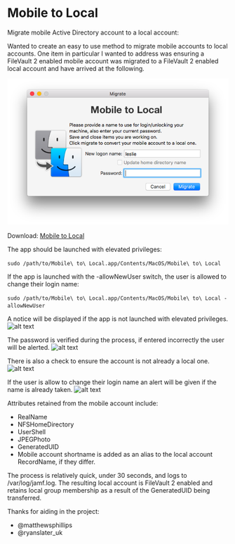 # Mobile to Local
Migrate mobile Active Directory account to a local account:

Wanted to create an easy to use method to migrate mobile accounts to local accounts.  One item in particular I wanted to address was ensuring a FileVault 2 enabled mobile account was migrated to a FileVault 2 enabled local account and have arrived at the following.

![alt text](https://github.com/BIG-RAT/mobile_to_local/blob/master/mtl_images/app.png "Mobile to Local")

Download: [Mobile to Local](https://github.com/BIG-RAT/mobile_to_local/releases/download/current/Mobile.to.Local.app.zip)

The app should be launched with elevated privileges:

```sudo /path/to/Mobile\ to\ Local.app/Contents/MacOS/Mobile\ to\ Local```

If the app is launched with the -allowNewUser switch, the user is allowed to change their login name:

```sudo /path/to/Mobile\ to\ Local.app/Contents/MacOS/Mobile\ to\ Local -allowNewUser```

A notice will be displayed if the app is not launched with elevated privileges.
![alt text](https://github.com/BIG-RAT/mobile_to_local/blob/master/mtl_images/privs.png "not elevated")

The password is verified during the process, if entered incorrectly the user will be alerted.
![alt text](https://github.com/BIG-RAT/mobile_to_local/blob/master/mtl_images/pwd.png "password")

There is also a check to ensure the account is not already a local one.
![alt text](https://github.com/BIG-RAT/mobile_to_local/blob/master/mtl_images/local.png "local")

If the user is allow to change their login name an alert will be given if the name is already taken.
![alt text](https://github.com/BIG-RAT/mobile_to_local/blob/master/mtl_images/exists.png "exists")

Attributes retained from the mobile account include:
* RealName
* NFSHomeDirectory
* UserShell
* JPEGPhoto
* GeneratedUID
* Mobile account shortname is added as an alias to the local account RecordName, if they differ.

The process is relatively quick, under 30 seconds, and logs to /var/log/jamf.log.  The resulting local account is FileVault 2 enabled and retains local group membership as a result of the GeneratedUID being transferred. 

Thanks for aiding in the project:
* @matthewsphillips
* @ryanslater_uk


